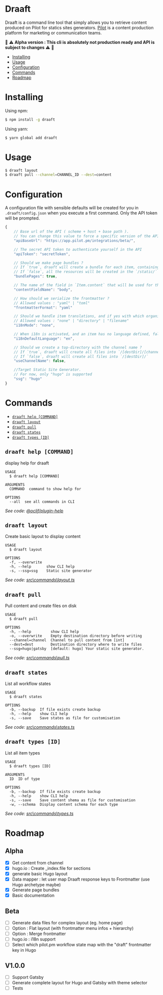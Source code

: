 # Draaft

Draaft is a command line tool that simply allows you to retrieve content produced on Pilot for statics sites generators. [Pilot](https://pilot.pm) is a content production platform for marketing or communication teams.

🚨 ⚠ **Alpha version : This cli is absolutely not production ready and API is subject to changes** ⚠ 🚨

<!-- [![oclif](https://img.shields.io/badge/cli-oclif-brightgreen.svg)](https://oclif.io)
[![Version](https://img.shields.io/npm/v/draaft.svg)](https://npmjs.org/package/draaft)
[![CircleCI](https://circleci.com/gh/draaft/cli/tree/master.svg?style=shield)](https://circleci.com/gh/draaft/cli/tree/master)
[![Downloads/week](https://img.shields.io/npm/dw/draaft.svg)](https://npmjs.org/package/draaft)
[![License](https://img.shields.io/npm/l/draaft.svg)](https://github.com/draaft/cli/blob/master/package.json) -->

<!-- toc -->

-   [Installing](#installing)
-   [Usage](#usage)
-   [Configuration](#configuration)
-   [Commands](#commands)
-   [Roadmap](#roadmap)
<!-- tocstop -->

# Installing

Using npm:

```bash
$ npm install -g draaft
```

Using yarn:

```bash
$ yarn global add draaft
```

# Usage

<!-- usage -->

```bash
$ draaft layout
$ draaft pull --channel=CHANNEL_ID --dest=content
```

<!-- usagestop -->

# Configuration

A configuration file with sensible defaults will be created for you in `.draaft/config.json` when you execute a first command.
Only the API token will be prompted.

```js
{
    // Base url of the API ( scheme + host + base path ).
    // You can change this value to force a specific version of the API.
    "apiBaseUrl": "https://app.pilot.pm/integrations/beta/",

    // The secret API token to authenticate yourself in the API
    "apiToken": "secretToken",

    // Should we make page bundles ?
    // If `true`, draaft will create a bundle for each item, containing the content and resources (images).
    // If `false`, all the resources will be created in the `/static/` directory
    "bundlePages": true,

    // The name of the field in `Item.content` that will be used for the page content.
    "contentFieldName": "body",

    // How should we serialize the frontmatter ?
    // Allowed values : "yaml" | "toml"
    "frontmatterFormat": "yaml"

    // Should we handle item translations, and if yes with which organization ?
    // Allowed values : "none" | "directory" | "filename"
    "i18nMode": "none",

    // When i18n is activated, and an item has no language defined, fallback on `i18nDefaultLanguage`
    "i18nDefaultLanguage": "en",

    // Should we create a top-directory with the channel name ?
    // If `true`, draaft will create all files into `/[destDir]/[channel.name]/`
    // If `false`, draaft will create all files into `/[destDir]/`
    "useChannelName": false,

    //Target Static Site Generator.
    // For now, only "hugo" is supported
    "ssg": "hugo"
}
```

# Commands

<!-- commands -->

-   [`draaft help [COMMAND]`](#draaft-help-command)
-   [`draaft layout`](#draaft-layout)
-   [`draaft pull`](#draaft-pull)
-   [`draaft states`](#draaft-states)
-   [`draaft types [ID]`](#draaft-types-id)

## `draaft help [COMMAND]`

display help for draaft

```
USAGE
  $ draaft help [COMMAND]

ARGUMENTS
  COMMAND  command to show help for

OPTIONS
  --all  see all commands in CLI
```

_See code: [@oclif/plugin-help](https://github.com/oclif/plugin-help/blob/v2.2.0/src\commands\help.ts)_

## `draaft layout`

Create basic layout to display content

```
USAGE
  $ draaft layout

OPTIONS
  -f, --overwrite
  -h, --help       show CLI help
  -s, --ssg=ssg    Static site generator
```

_See code: [src\commands\layout.ts](https://github.com/hbyio/draaft/blob/v0.0.1-alpha2/src\commands\layout.ts)_

## `draaft pull`

Pull content and create files on disk

```
USAGE
  $ draaft pull

OPTIONS
  -h, --help         show CLI help
  -o, --overwrite    Empty destination directory before writing
  --channel=channel  Channel to pull content from [int]
  --dest=dest        Destination directory where to write files
  --ssg=hugo|gatsby  [default: hugo] Your static site generator.
```

_See code: [src\commands\pull.ts](https://github.com/hbyio/draaft/blob/v0.0.1-alpha2/src\commands\pull.ts)_

## `draaft states`

List all workflow states

```
USAGE
  $ draaft states

OPTIONS
  -b, --backup  If file exists create backup
  -h, --help    show CLI help
  -s, --save    Save states as file for customisation
```

_See code: [src\commands\states.ts](https://github.com/hbyio/draaft/blob/v0.0.1-alpha2/src\commands\states.ts)_

## `draaft types [ID]`

List all item types

```
USAGE
  $ draaft types [ID]

ARGUMENTS
  ID  ID of type

OPTIONS
  -b, --backup  If file exists create backup
  -h, --help    show CLI help
  -s, --save    Save content shema as file for customisation
  -w, --schema  Display content schema for each type
```

_See code: [src\commands\types.ts](https://github.com/hbyio/draaft/blob/v0.0.1-alpha2/src\commands\types.ts)_

<!-- commandsstop -->

# Roadmap

## Alpha

-   [x] Get content from channel
-   [x] hugo.io : Create \_index.file for sections
-   [x] generate basic Hugo layout
-   [x] Data mapper : let user map Draaft response keys to Frontmatter (use Hugo archetype maybe)
-   [x] Generate page bundles
-   [x] Basic documentation

## Beta

-   [ ] Generate data files for complex layout (eg. home page)
-   [ ] Option : Flat layout (with frontmatter menu infos + hierarchy)
-   [ ] Option : Merge frontmatter
-   [ ] hugo.io : i18n support
-   [ ] Select which pilot.pm workflow state map with the "draft" frontmatter key in Hugo

## V1.0.0

-   [ ] Support Gatsby
-   [ ] Generate complete layout for Hugo and Gatsby with theme selector
-   [ ] Tests
